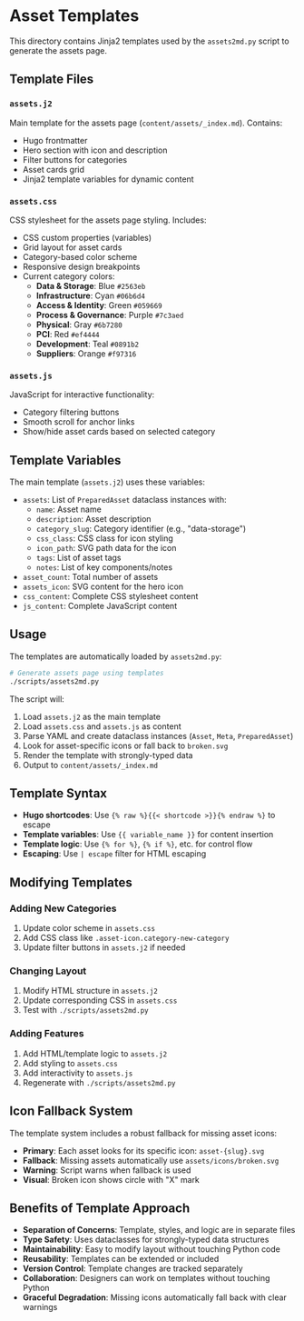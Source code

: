 # Asset Templates

This directory contains Jinja2 templates used by the `assets2md.py` script to generate the assets page.

## Template Files

### `assets.j2`
Main template for the assets page (`content/assets/_index.md`). Contains:
- Hugo frontmatter
- Hero section with icon and description
- Filter buttons for categories
- Asset cards grid
- Jinja2 template variables for dynamic content

### `assets.css`
CSS stylesheet for the assets page styling. Includes:
- CSS custom properties (variables)
- Grid layout for asset cards
- Category-based color scheme
- Responsive design breakpoints
- Current category colors:
  - **Data & Storage**: Blue `#2563eb`
  - **Infrastructure**: Cyan `#06b6d4`
  - **Access & Identity**: Green `#059669`
  - **Process & Governance**: Purple `#7c3aed`
  - **Physical**: Gray `#6b7280`
  - **PCI**: Red `#ef4444`
  - **Development**: Teal `#0891b2`
  - **Suppliers**: Orange `#f97316`

### `assets.js`
JavaScript for interactive functionality:
- Category filtering buttons
- Smooth scroll for anchor links
- Show/hide asset cards based on selected category

## Template Variables

The main template (`assets.j2`) uses these variables:

- `assets`: List of `PreparedAsset` dataclass instances with:
  - `name`: Asset name
  - `description`: Asset description
  - `category_slug`: Category identifier (e.g., "data-storage")
  - `css_class`: CSS class for icon styling
  - `icon_path`: SVG path data for the icon
  - `tags`: List of asset tags
  - `notes`: List of key components/notes
- `asset_count`: Total number of assets
- `assets_icon`: SVG content for the hero icon
- `css_content`: Complete CSS stylesheet content
- `js_content`: Complete JavaScript content

## Usage

The templates are automatically loaded by `assets2md.py`:

```bash
# Generate assets page using templates
./scripts/assets2md.py
```

The script will:
1. Load `assets.j2` as the main template
2. Load `assets.css` and `assets.js` as content
3. Parse YAML and create dataclass instances (`Asset`, `Meta`, `PreparedAsset`)
4. Look for asset-specific icons or fall back to `broken.svg`
5. Render the template with strongly-typed data
6. Output to `content/assets/_index.md`

## Template Syntax

- **Hugo shortcodes**: Use `{% raw %}{{< shortcode >}}{% endraw %}` to escape
- **Template variables**: Use `{{ variable_name }}` for content insertion
- **Template logic**: Use `{% for %}`, `{% if %}`, etc. for control flow
- **Escaping**: Use `| escape` filter for HTML escaping

## Modifying Templates

### Adding New Categories
1. Update color scheme in `assets.css`
2. Add CSS class like `.asset-icon.category-new-category`
3. Update filter buttons in `assets.j2` if needed

### Changing Layout
1. Modify HTML structure in `assets.j2`
2. Update corresponding CSS in `assets.css`
3. Test with `./scripts/assets2md.py`

### Adding Features
1. Add HTML/template logic to `assets.j2`
2. Add styling to `assets.css`
3. Add interactivity to `assets.js`
4. Regenerate with `./scripts/assets2md.py`

## Icon Fallback System

The template system includes a robust fallback for missing asset icons:

- **Primary**: Each asset looks for its specific icon: `asset-{slug}.svg`
- **Fallback**: Missing assets automatically use `assets/icons/broken.svg`
- **Warning**: Script warns when fallback is used
- **Visual**: Broken icon shows circle with "X" mark

## Benefits of Template Approach

- **Separation of Concerns**: Template, styles, and logic are in separate files
- **Type Safety**: Uses dataclasses for strongly-typed data structures
- **Maintainability**: Easy to modify layout without touching Python code
- **Reusability**: Templates can be extended or included
- **Version Control**: Template changes are tracked separately
- **Collaboration**: Designers can work on templates without touching Python
- **Graceful Degradation**: Missing icons automatically fall back with clear warnings